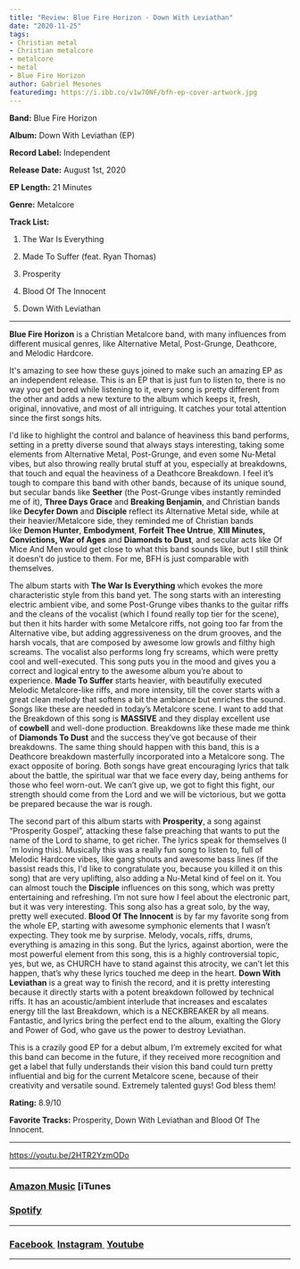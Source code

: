 ```yaml
---
title: "Review: Blue Fire Horizon - Down With Leviathan"
date: "2020-11-25"
tags:
- Christian metal
- Christian metalcore
- metalcore
- metal
- Blue Fire Horizon
author: Gabriel Mesones
featuredimg: https://i.ibb.co/v1w70NF/bfh-ep-cover-artwork.jpg
---
```


**Band:** Blue Fire Horizon

**Album:** Down With Leviathan (EP)

**Record Label:** Independent

**Release Date:** August 1st, 2020

**EP Length:** 21 Minutes

**Genre:** Metalcore

**Track List:**

1. The War Is Everything
   
2. Made To Suffer (feat. Ryan Thomas)
   
3. Prosperity
   
4. Blood Of The Innocent
   
5. Down With Leviathan
   

* * *

**Blue Fire Horizon** is a Christian Metalcore band, with many influences from different musical genres, like Alternative Metal, Post-Grunge, Deathcore, and Melodic Hardcore.

It's amazing to see how these guys joined to make such an amazing EP as an independent release. This is an EP that is just fun to listen to, there is no way you get bored while listening to it, every song is pretty different from the other and adds a new texture to the album which keeps it, fresh, original, innovative, and most of all intriguing. It catches your total attention since the first songs hits.

I'd like to highlight the control and balance of heaviness this band performs, setting in a pretty diverse sound that always stays interesting, taking some elements from Alternative Metal, Post-Grunge, and even some Nu-Metal vibes, but also throwing really brutal stuff at you, especially at breakdowns, that touch and equal the heaviness of a Deathcore Breakdown. I feel it’s tough to compare this band with other bands, because of its unique sound, but secular bands like **Seether** (the Post-Grunge vibes instantly reminded me of it), **Three Days Grace** and **Breaking Benjamin**, and Christian bands like **Decyfer Down** and **Disciple** reflect its Alternative Metal side, while at their heavier/Metalcore side, they reminded me of Christian bands like **Demon Hunter**, **Embodyment**, **Forfeit Thee Untrue**, **XIII Minutes, Convictions, War of Ages** and **Diamonds to Dust**, and secular acts like Of Mice And Men would get close to what this band sounds like, but I still think it doesn’t do justice to them. For me, BFH is just comparable with themselves.

The album starts with **The War Is Everything** which evokes the more characteristic style from this band yet. The song starts with an interesting electric ambient vibe, and some Post-Grunge vibes thanks to the guitar riffs and the cleans of the vocalist (which I found really top tier for the scene), but then it hits harder with some Metalcore riffs, not going too far from the Alternative vibe, but adding aggressiveness on the drum grooves, and the harsh vocals, that are composed by awesome low growls and filthy high screams. The vocalist also performs long fry screams, which were pretty cool and well-executed. This song puts you in the mood and gives you a correct and logical entry to the awesome album you’re about to experience. **Made To Suffer** starts heavier, with beautifully executed Melodic Metalcore-like riffs, and more intensity, till the cover starts with a great clean melody that softens a bit the ambiance but enriches the sound. Songs like these are needed in today’s Metalcore scene. I want to add that the Breakdown of this song is **MASSIVE** and they display excellent use of **cowbell** and well-done production. Breakdowns like these made me think of **Diamonds To Dust** and the success they’ve got because of their breakdowns. The same thing should happen with this band, this is a Deathcore breakdown masterfully incorporated into a Metalcore song. The exact opposite of boring. Both songs have great encouraging lyrics that talk about the battle, the spiritual war that we face every day, being anthems for those who feel worn-out. We can’t give up, we got to fight this fight, our strength should come from the Lord and we will be victorious, but we gotta be prepared because the war is rough.

The second part of this album starts with **Prosperity**, a song against “Prosperity Gospel”, attacking these false preaching that wants to put the name of the Lord to shame, to get richer. The lyrics speak for themselves (I´m loving this). Musically this was a really fun song to listen to, full of Melodic Hardcore vibes, like gang shouts and awesome bass lines (if the bassist reads this, I'd like to congratulate you, because you killed it on this song) that are very uplifting, also adding a Nu-Metal kind of feel on it. You can almost touch the **Disciple** influences on this song, which was pretty entertaining and refreshing. I’m not sure how I feel about the electronic part, but it was very interesting. This song also has a great solo, by the way, pretty well executed. **Blood Of The Innocent** is by far my favorite song from the whole EP, starting with awesome symphonic elements that I wasn’t expecting. They took me by surprise. Melody, vocals, riffs, drums, everything is amazing in this song. But the lyrics, against abortion, were the most powerful element from this song, this is a highly controversial topic, yes, but we, as CHURCH have to stand against this atrocity, we can’t let this happen, that’s why these lyrics touched me deep in the heart. **Down With Leviathan** is a great way to finish the record, and it is pretty interesting because it directly starts with a potent breakdown followed by technical riffs. It has an acoustic/ambient interlude that increases and escalates energy till the last Breakdown, which is a NECKBREAKER by all means. Fantastic, and lyrics bring the perfect end to the album, exalting the Glory and Power of God, who gave us the power to destroy Leviathan.

This is a crazily good EP for a debut album, I’m extremely excited for what this band can become in the future, if they received more recognition and get a label that fully understands their vision this band could turn pretty influential and big for the current Metalcore scene, because of their creativity and versatile sound. Extremely talented guys! God bless them!

**Rating:** 8.9/10

**Favorite Tracks:** Prosperity, Down With Leviathan and Blood Of The Innocent.



* * *

https://youtu.be/2HTR2YzmODo

* * *

### [Amazon Music](https://music.amazon.com/albums/B08CSWG3SX) [iTunes

### [](https://music.apple.com/ca/album/down-with-leviathan-ep/1523178138) [Spotify](https://open.spotify.com/artist/3150qHs3W53gLQJ25jK3HJ)

* * *

### [Facebook ](https://www.facebook.com/bluefirehorizonband) [Instagram ](https://www.instagram.com/bluefirehorizon_band) [Youtube](https://www.youtube.com/channel/UCeWTgLKsEUjJRbUSdhCeFyA)

* * *
